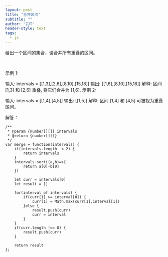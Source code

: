 ```yaml
---
layout: post
title: "合并区间"
subtitle: ""
author: "ZJT"
header-style: text
tags:
  - js
---
```


给出一个区间的集合，请合并所有重叠的区间。

 

示例 1:

输入: intervals = [[1,3],[2,6],[8,10],[15,18]]
输出: [[1,6],[8,10],[15,18]]
解释: 区间 [1,3] 和 [2,6] 重叠, 将它们合并为 [1,6].
示例 2:

输入: intervals = [[1,4],[4,5]]
输出: [[1,5]]
解释: 区间 [1,4] 和 [4,5] 可被视为重叠区间。

解答：
```
/**
 * @param {number[][]} intervals
 * @return {number[][]}
 */
var merge = function(intervals) {
    if(intervals.length  < 2) {
        return intervals
    }
    intervals.sort((a,b)=>{
        return a[0]-b[0]
    })

    let curr = intervals[0]
    let result = []

    for(interval of intervals) {
        if(curr[1] >= interval[0]) {
            curr[1] = Math.max(curr[1],interval[1])
        }else {
            result.push(curr)
            curr = interval
        }
    }
    if(curr.length !== 0) {
        result.push(curr)
    }

    return result
};
```
